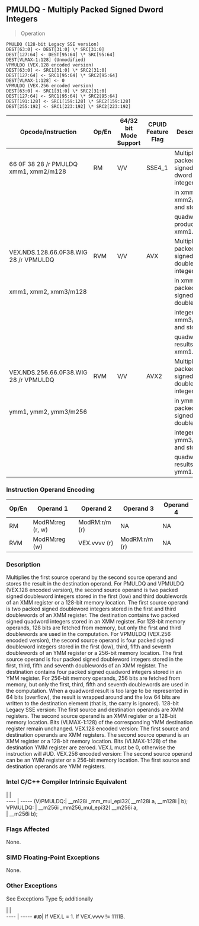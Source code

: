 ## PMULDQ  -  Multiply Packed Signed Dword Integers

> Operation

``` slim
PMULDQ (128-bit Legacy SSE version)
DEST[63:0] <- DEST[31:0] \* SRC[31:0]
DEST[127:64] <- DEST[95:64] \* SRC[95:64]
DEST[VLMAX-1:128] (Unmodified)
VPMULDQ (VEX.128 encoded version)
DEST[63:0] <- SRC1[31:0] \* SRC2[31:0]
DEST[127:64] <- SRC1[95:64] \* SRC2[95:64]
DEST[VLMAX-1:128] <- 0
VPMULDQ (VEX.256 encoded version)
DEST[63:0] <- SRC1[31:0] \* SRC2[31:0]
DEST[127:64] <- SRC1[95:64] \* SRC2[95:64]
DEST[191:128] <- SRC1[159:128] \* SRC2[159:128]
DEST[255:192] <- SRC1[223:192] \* SRC2[223:192]

```

 Opcode/Instruction                   | Op/En| 64/32 bit Mode Support| CPUID Feature Flag| Description                               
 ---  | --- | --- | --- | ---
 66 0F 38 28 /r PMULDQ xmm1, xmm2/m128| RM   | V/V                   | SSE4_1            | Multiply the packed signed dword integers 
                                      |      |                       |                   | in xmm1 and xmm2/m128 and store the       
                                      |      |                       |                   | quadword product in xmm1.                 
 VEX.NDS.128.66.0F38.WIG 28 /r VPMULDQ| RVM  | V/V                   | AVX               | Multiply packed signed doubleword integers
 xmm1, xmm2, xmm3/m128                |      |                       |                   | in xmm2 by packed signed doubleword       
                                      |      |                       |                   | integers in xmm3/m128, and store the      
                                      |      |                       |                   | quadword results in xmm1.                 
 VEX.NDS.256.66.0F38.WIG 28 /r VPMULDQ| RVM  | V/V                   | AVX2              | Multiply packed signed doubleword integers
 ymm1, ymm2, ymm3/m256                |      |                       |                   | in ymm2 by packed signed doubleword       
                                      |      |                       |                   | integers in ymm3/m256, and store the      
                                      |      |                       |                   | quadword results in ymm1.                 

### Instruction Operand Encoding
 Op/En| Operand 1       | Operand 2    | Operand 3    | Operand 4
 ---  | --- | --- | --- | ---
 RM   | ModRM:reg (r, w)| ModRM:r/m (r)| NA           | NA       
 RVM  | ModRM:reg (w)   | VEX.vvvv (r) | ModRM:r/m (r)| NA       

### Description
Multiplies the first source operand by the second source operand and stores
the result in the destination operand. For PMULDQ and VPMULDQ (VEX.128 encoded
version), the second source operand is two packed signed doubleword integers
stored in the first (low) and third doublewords of an XMM register or a 128-bit
memory location. The first source operand is two packed signed doubleword integers
stored in the first and third doublewords of an XMM register. The destination
contains two packed signed quadword integers stored in an XMM register. For
128-bit memory operands, 128 bits are fetched from memory, but only the first
and third doublewords are used in the computation. For VPMULDQ (VEX.256 encoded
version), the second source operand is four packed signed doubleword integers
stored in the first (low), third, fifth and seventh doublewords of an YMM register
or a 256-bit memory location. The first source operand is four packed signed
doubleword integers stored in the first, third, fifth and seventh doublewords
of an XMM register. The destination contains four packed signed quadword integers
stored in an YMM register. For 256-bit memory operands, 256 bits are fetched
from memory, but only the first, third, fifth and seventh doublewords are used
in the computation. When a quadword result is too large to be represented in
64 bits (overflow), the result is wrapped around and the low 64 bits are written
to the destination element (that is, the carry is ignored). 128-bit Legacy SSE
version: The first source and destination operands are XMM registers. The second
source operand is an XMM register or a 128-bit memory location. Bits (VLMAX-1:128)
of the corresponding YMM destination register remain unchanged. VEX.128 encoded
version: The first source and destination operands are XMM registers. The second
source operand is an XMM register or a 128-bit memory location. Bits (VLMAX-1:128)
of the destination YMM register are zeroed. VEX.L must be 0, otherwise the instruction
will #UD. VEX.256 encoded version: The second source operand can be an YMM register
or a 256-bit memory location. The first source and destination operands are
YMM registers.



### Intel C/C++ Compiler Intrinsic Equivalent
   | |  
---- | -----
 (V)PMULDQ:| __m128i _mm_mul_epi32( __m128i a, __m128i
           | b);                                      
 VPMULDQ:  | __m256i _mm256_mul_epi32( __m256i a,     
           | __m256i b);                              

### Flags Affected
None.


### SIMD Floating-Point Exceptions
None.


### Other Exceptions
See Exceptions Type 5; additionally

   | |  
---- | -----
 **``#UD``**| If VEX.L = 1. If VEX.vvvv != 1111B.
